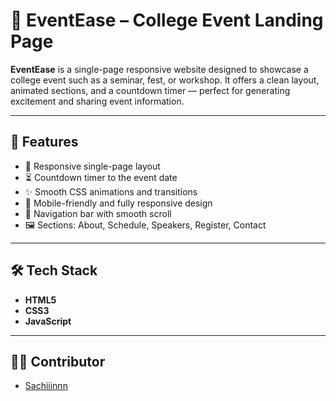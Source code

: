 # 🎉 EventEase – College Event Landing Page

**EventEase** is a single-page responsive website designed to showcase a college event such as a seminar, fest, or workshop. It offers a clean layout, animated sections, and a countdown timer — perfect for generating excitement and sharing event information.

---

## 📌 Features

- 🎯 Responsive single-page layout
- ⏳ Countdown timer to the event date
- ✨ Smooth CSS animations and transitions
- 📱 Mobile-friendly and fully responsive design
- 🔗 Navigation bar with smooth scroll
- 🖼️ Sections: About, Schedule, Speakers, Register, Contact

---

## 🛠️ Tech Stack

- **HTML5**
- **CSS3**
- **JavaScript**

---

## 👨‍💻 Contributor

- [Sachiiinnn](https://github.com/Sachiiinnn)

```
